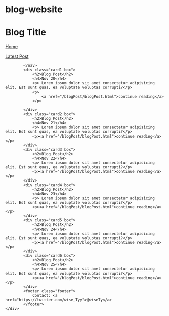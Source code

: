 # blog-website

<!DOCTYPE html>
<html lang="en">
<head>
    <meta charset="UTF-8">
    <meta http-equiv="X-UA-Compatible" content="IE=edge">
    <meta name="viewport" content="width=device-width, initial-scale=1.0">
    <title>Blog Website</title>
    <link rel="stylesheet" href="/homePage/homePage.css">
</head>
<body>
    <div class="container">
            <div class="header box">
                <h1>Blog Title</h1>
            </div>
            <nav class="nav">
                <p> <a href="/homePage/homePage.html">Home</a></p>
                <p><a href="/blogPost/blogPost.html">Latest Post</a></p>
                
            </nav>
            <div class="card1 box">
                <h2>Blog Post</h2>
                <h4>Nov 20</h4>
                <p> Lorem ipsum dolor sit amet consectetur adipisicing elit. Est sunt quas, ea voluptate voluptas corrupti?</p>
                <p>
                    <a href="/blogPost/blogPost.html">continue reading</a>
                </p>

            </div>
            <div class="card2 box">
                <h2>Blog Post</h2>
                <h4>Nov 21</h4>
                <p> Lorem ipsum dolor sit amet consectetur adipisicing elit. Est sunt quas, ea voluptate voluptas corrupti?</p>
                <p><a href="/blogPost/blogPost.html">continue reading</a></p>
            </div>
            <div class="card3 box">
                <h2>Blog Post</h2>
                <h4>Nov 22</h4>
                <p> Lorem ipsum dolor sit amet consectetur adipisicing elit. Est sunt quas, ea voluptate voluptas corrupti?</p>
                <p><a href="/blogPost/blogPost.html">continue reading</a></p>
            </div>
            <div class="card4 box">
                <h2>Blog Post</h2>
                <h4>Nov 23</h4>
                <p> Lorem ipsum dolor sit amet consectetur adipisicing elit. Est sunt quas, ea voluptate voluptas corrupti?</p>
                <p><a href="/blogPost/blogPost.html">continue reading</a></p>
            </div>
            <div class="card5 box">
                <h2>Blog Post</h2>
                <h4>Nov 24</h4>
                <p> Lorem ipsum dolor sit amet consectetur adipisicing elit. Est sunt quas, ea voluptate voluptas corrupti?</p>
                <p><a href="/blogPost/blogPost.html">continue reading</a></p>
            </div>
            <div class="card6 box">
                <h2>Blog Post</h2>
                <h4>Nov 25</h4>
                <p> Lorem ipsum dolor sit amet consectetur adipisicing elit. Est sunt quas, ea voluptate voluptas corrupti?</p>
                <p><a href="/blogPost/blogPost.html">continue reading</a></p>
            </div>
            <footer class="footer">
                Contact: <a href="https://twitter.com/wise_Tyy">@wiseTy</a>
            </footer>   
    </div>
</body>
</html>
